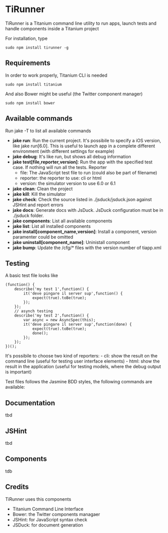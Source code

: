 # TiRunner

TiRunner is a Titanium command line utility to run apps, launch tests and handle components inside a Titanium project 

For installation, type

	sudo npm install tirunner -g

## Requirements
In order to work properly, Titanium CLI is needed

	sudo npm install titanium
	
And also Bower might be useful (the Twitter component manager)

	sudo npm install bower	

## Available commands
Run jake -T to list all available commands

- **jake run**: Run the current project. It's possibile to specify a iOS version, like jake run[6.0]. This is useful to launch app in a complete different environment (with different settings for example)
- **jake debug**: It's like run, but shows all debug information
- **jake test[file,reporter,version]**: Run the app with the specified test case. If nothing will run all the tests. Reporter
	- file: The JavaScript test file to run (could also be part of filename)
	- reporter: the reporter to use: cli or html
	- version: the simulator version to use 6.0 or 6.1
- **jake clean**: Clean the project
- **jake kill**: Kill the simulator
- **jake check**: Check the source listed in ./jsduck/jsduck.json against JSHint and report errors
- **jake docs**: Generate docs with JsDuck. JsDuck configuration must be in ./jsduck folder.
- **jake components**: List all available components
- **jake list**: List all installed components
- **jake install[component_name,version]**: Install a component, version paramenter could be omitted
- **jake uninstall[component_name]**: Uninistall component
- **jake bump**: Update the /cfg/* files with the version number of tiapp.xml

## Testing
A basic test file looks like

	(function() {
		describe('my test 1',function() {		
			it('deve pingare il server sup',function() {
				expect(true).toBe(true);	
			});
		});
		// asynch testing
		describe('my test 2',function() {
			var async = new AsyncSpec(this);
			it('deve pingare il server sup',function(done) {
				expect(true).toBe(true);
				done();	
			});
		});
	})();

It's possibile to choose two kind of reporters:
	- cli: show the result on the command line (useful for testing user interface elements)
	- html: show the result in the application (useful for testing models, where the debug output is important) 

Test files follows the Jasmine BDD styles, the following commands are available:



## Documentation
tbd

## JSHint
tbd

## Components
tdb

## Credits
TiRunner uses this components

- Titanium Command Line Interface
- Bower: the Twitter components managaer
- JSHint: for JavaScript syntax check
- JSDuck: for document generation

